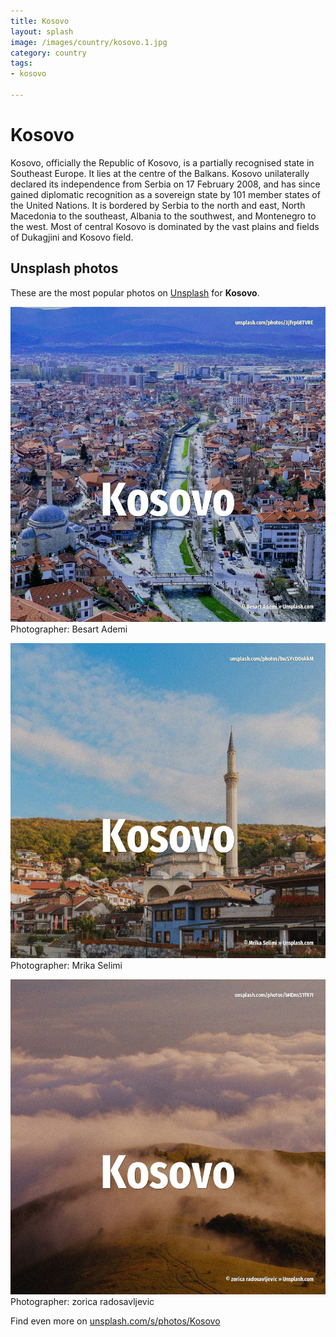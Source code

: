 ```yaml
---
title: Kosovo
layout: splash
image: /images/country/kosovo.1.jpg
category: country
tags:
- kosovo

---
```

# Kosovo

Kosovo, officially the Republic of Kosovo, is a partially recognised state in Southeast Europe. It lies at the centre of the Balkans. Kosovo unilaterally declared its independence from Serbia on 17 February 2008, and has since gained  diplomatic recognition as a sovereign state by 101 member states of the United Nations. It is bordered by Serbia to the north and east, North Macedonia to the southeast, Albania to the  southwest, and Montenegro to the west. Most of central Kosovo is dominated by the vast plains and fields of Dukagjini and Kosovo field. 

 
## Unsplash photos
These are the most popular photos on [Unsplash](https://unsplash.com) for **Kosovo**.
 
![Kosovo](/images/country/kosovo.1.jpg)
Photographer:  Besart Ademi
 
![Kosovo](/images/country/kosovo.2.jpg)
Photographer:  Mrika Selimi
 
![Kosovo](/images/country/kosovo.3.jpg)
Photographer:  zorica radosavljevic
 
Find even more on [unsplash.com/s/photos/Kosovo](https://unsplash.com/s/photos/Kosovo)
 

